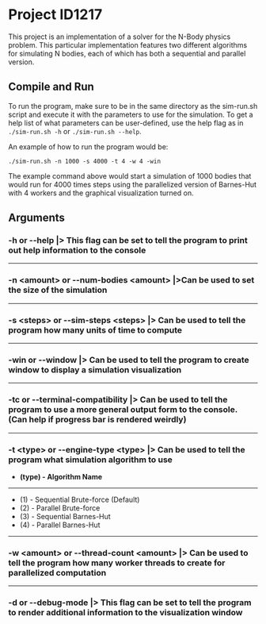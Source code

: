 # Project ID1217
This project is an implementation of a solver for the N-Body physics problem. This particular implementation features two different algorithms for simulating N bodies, each of which has both a sequential and parallel version.


## Compile and Run
To run the program, make sure to be in the same directory as the sim-run.sh script and execute it with the parameters to use for the simulation. To get a help list of what parameters can be user-defined, use the help flag as in ``./sim-run.sh -h`` or ``./sim-run.sh --help``.

An example of how to run the program would be:

``./sim-run.sh -n 1000 -s 4000 -t 4 -w 4 -win``

The example command above would start a simulation of 1000 bodies that would run for 4000 times steps using the parallelized version of Barnes-Hut with 4 workers and the graphical visualization turned on.

## Arguments
### **-h** or **--help** |> This flag can be set to tell the program to print out help information to the console

<hr>

### **-n \<amount>** or **--num-bodies \<amount>** |>Can be used to set the size of the simulation

<hr>

### **-s \<steps>** or **--sim-steps \<steps>** |> Can be used to tell the program how many units of time to compute

<hr>

### **-win** or **--window** |> Can be used to tell the program to create window to display a simulation visualization

<hr>

### **-tc** or **--terminal-compatibility** |> Can be used to tell the program to use a more general output form to the console. (Can help if progress bar is rendered weirdly)

<hr>

### **-t \<type>** or **--engine-type \<type>** |> Can be used to tell the program what simulation algorithm to use
* **(type) - Algorithm Name**
<hr>

* (1) - Sequential Brute-force (Default) 
* (2) - Parallel Brute-force
* (3) - Sequential Barnes-Hut
* (4) - Parallel Barnes-Hut

<hr>

### **-w \<amount>** or **--thread-count \<amount>** |> Can be used to tell the program how many worker threads to create for parallelized computation

<hr>

### **-d** or **--debug-mode** |> This flag can be set to tell the program to render additional information to the visualization window

